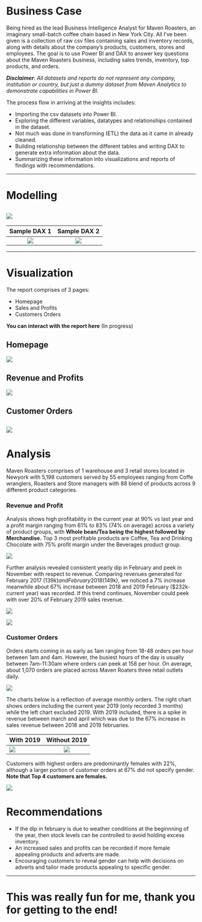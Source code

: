 # Business Case
Being hired as the lead Business Intelligence Analyst for Maven Roasters, an imaginary small-batch coffee chain based in New York City.
All I’ve been given is a collection of raw csv files containing sales and inventory records, along with details about the company’s products, customers, stores and employees. The goal is to use Power BI and DAX to answer key questions about the Maven Roasters business, including sales trends, inventory, top products, and orders.

**_Disclaimer_**: _All datasets and reports do not represent any company, institution or country, but just a dummy dataset from Maven Analytics to demonstrate capabilities in Power BI._


The process flow in arriving at the insights includes:
- Importing the csv datasets into Power BI.
- Exploring the different variables, datatypes and relationships contained in the dataset.
- Not much was done in transforming (ETL) the data as it came in already cleaned.
- Building relationship between the different tables and writing DAX to generate extra information about the data.
- Summarizing these information into visualizations and reports of findings with recommendations.
---



# Modelling

![](Relationship_model.png)  
---
Sample DAX 1         | Sample DAX 2  
:-------------------:|:-----------------:
![](DAX_1.png)       | ![](DAX_2.png) 
---
# Visualization
The report comprises of 3 pages:
- Homepage
- Sales and Profits
- Customers Orders

**You can interact with the report here** (In progress)

## Homepage
![](Homepage.png)

## Revenue and Profits
![](Customer_Sales_and_Profit.png)

## Customer Orders
![](Customer_ORDER.png)
---



# Analysis
Maven Roasters comprises of 1 warehouse and 3 retail stores located in Newyork with 5,198 customers served by 55 employees ranging from Coffe wranglers, Roasters and Store managers with 88 blend of products across 9 different product categories.



### Revenue and Profit
Analysis shows high profitability in the current year at 90% vs last year and a profit margin ranging from 61% to 83% (74% on average) across a variety of product groups, with **Whole bean/Tea being the highest followed by Merchandise.** Top 3 most profitable products are Coffee, Tea and Drinking Chocolate with 75% profit margin under the Beverages product group.

![](Product_group_profit_margin.png)



Further analysis revealed consistent yearly dip in February and peek in November with respect to revenue. Comparing revenues generated for February 2017 ($139k) and February 2018 ($149k), we noticed a 7% increase meanwhile about 67% increase between 2018 and 2019 February ($232k-current year) was recorded. If this trend continues, November could peek with over 20% of February 2019 sales revenue. 

![](Dip_and_peek.png)

![](Top_10_most_profitable_products.png)



### Customer Orders
Orders starts coming in as early as 1am ranging from 18-48 orders per hour between 1am and 4am. However, the busiest hours of the day is usually between 7am-11:30am where orders can peek at 158 per hour. On average, about 1,070 orders are placed across Maven Roaters three retail outlets daily.

![](Busiest.png)



The charts below is a reflection of average monthly orders. The right chart shows orders including the current year 2019 (only recorded 3 months) while the left chart excluded 2019. With 2019 included, there is a spike in revenue between march and april which was due to the 67% increase in sales revenue between 2018 and 2019 februaries.

With 2019                          | Without 2019
:----------------------------------|:---------------------------:
![](Average_monhly_ordered.png)    |    ![](without_2019.png)



Customers with highest orders are predominantly females with 22%, although a larger portion of customer orders at 67% did not specify gender. 
**Note that Top 4 customers are females.**

![](Top_customer.png)



# Recommendations
- If the dip in february is due to weather conditions at the beginnning of the year, then stock levels can be controlled to avoid holding excess inventory.
- An increased sales and profits can be recorded if more female appealing products and adverts are made.
- Encouraging customers to reveal gender can help with decisions on adverts and tailor made products appealing to specific gender.

---

# This was really fun for me, thank you for getting to the end!
